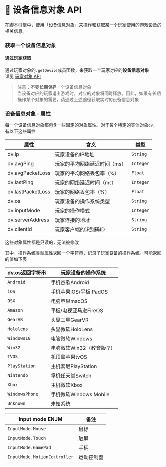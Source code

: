 #  📱 设备信息对象 API

在脚本引擎中，使用「设备信息对象」来操作和获取某一个玩家使用的游戏设备的相关信息。

### 获取一个设备信息对象

#### 通过玩家获取

通过玩家对象的`.getDevice`成员函数，来获取一个玩家对应的**设备信息对象**    
详见 [玩家对象 API](./Player.zh.md)      

>  注意：不要**长期保存**一个设备信息对象  
> 当设备对应的玩家退出游戏时，对应的对象将同时释放。因此，如果有长期操作某个对象的需要，请通过上述途径获取实时的设备信息对象




### 设备信息对象 - 属性

每一个设备信息对象都包含一些固定的对象属性。对于某个特定的实体对象`dv`，有以下这些属性

| 属性              | 含义                         | 类型      |
| ----------------- | ---------------------------- | --------- |
| dv.ip             | 玩家设备的IP地址             | `String`  |
| dv.avgPing        | 玩家的平均网络延迟时间（ms） | `Integer` |
| dv.avgPacketLoss  | 玩家的平均网络丢包率（%）    | `Float`   |
| dv.lastPing       | 玩家的网络延迟时间（ms）     | `Integer` |
| dv.lastPacketLoss | 玩家的网络丢包率（%）        | `Float`   |
| dv.os             | 玩家设备的操作系统类型       | `String`  |
| dv.inputMode      | 玩家的操作模式               | `Integer` |
| dv.serverAddress  | 玩家连接的地址               | `String`  |
| dv.clientId       | 玩家客户端的识别码ID         | `String`  |

这些对象属性都是只读的，无法被修改 

其中，操作系统类型属性返回一个字符串，记录了玩家设备的操作系统。可能返回的值如下表

| dv.os返回字符串 | 玩家设备的操作系统        |
| --------------- | ------------------------- |
| `Android`       | 手机谷歌Android           |
| `iOS`           | 手机苹果iOS/平板iPadOS    |
| `OSX`           | 电脑苹果macOS             |
| `Amazon`        | 平板/电视亚马逊FireOS     |
| `GearVR`        | 头显三星GearVR            |
| `Hololens`      | 头显微软HoloLens          |
| `Windows10`     | 电脑微软Windows           |
| `Win32`         | 电脑微软Win32（教育版？） |
| `TVOS`          | 机顶盒苹果tvOS            |
| `PlayStation`   | 主机索尼PlayStation       |
| `Nintendo`      | 掌机任天堂Switch          |
| `Xbox`          | 主机微软Xbox              |
| `WindowsPhone`  | 手机微软Windows Mobile    |
| `Unknown`       | 未知系统                  |

| Input mode ENUM              | 备注       |
| ---------------------------- | ---------- |
| `InputMode.Mouse`            | 鼠标       |
| `InputMode.Touch`            | 触屏       |
| `InputMode.GamePad`          | 手柄       |
| `InputMode.MotionController` | 运动控制器 |
